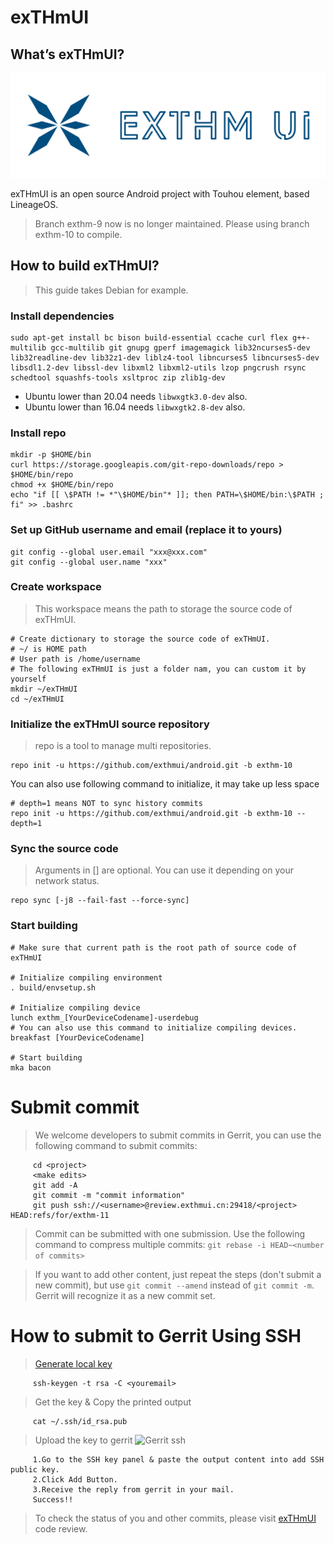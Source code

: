 # exTHmUI

## What’s exTHmUI?

![exthm logo](https://raw.githubusercontent.com/exthmui/android/exthm-10/logo.png)

exTHmUI is an open source Android project with Touhou element, based LineageOS. 

> Branch exthm-9 now is no longer maintained. Please using branch exthm-10 to compile.

## How to build exTHmUI?

> This guide takes Debian for example.

### Install dependencies

```shell
sudo apt-get install bc bison build-essential ccache curl flex g++-multilib gcc-multilib git gnupg gperf imagemagick lib32ncurses5-dev lib32readline-dev lib32z1-dev liblz4-tool libncurses5 libncurses5-dev libsdl1.2-dev libssl-dev libxml2 libxml2-utils lzop pngcrush rsync schedtool squashfs-tools xsltproc zip zlib1g-dev
```

- Ubuntu lower than 20.04 needs `libwxgtk3.0-dev` also.
- Ubuntu lower than 16.04 needs `libwxgtk2.8-dev` also.

### Install repo

```shell
mkdir -p $HOME/bin
curl https://storage.googleapis.com/git-repo-downloads/repo > $HOME/bin/repo
chmod +x $HOME/bin/repo
echo "if [[ \$PATH != *"\$HOME/bin"* ]]; then PATH=\$HOME/bin:\$PATH ; fi" >> .bashrc
```

### Set up GitHub username and email (replace it to yours)

```shell
git config --global user.email "xxx@xxx.com"
git config --global user.name "xxx"
```

### Create workspace

> This workspace means the path to storage the source code of exTHmUI.

```shell
# Create dictionary to storage the source code of exTHmUI.
# ~/ is HOME path
# User path is /home/username
# The following exTHmUI is just a folder nam, you can custom it by yourself
mkdir ~/exTHmUI
cd ~/exTHmUI
```

### Initialize the exTHmUI source repository

> repo is a tool to manage multi repositories.

```shell
repo init -u https://github.com/exthmui/android.git -b exthm-10
```

You can also use following command to initialize, it may take up less space

```shell
# depth=1 means NOT to sync history commits
repo init -u https://github.com/exthmui/android.git -b exthm-10 --depth=1
```

### Sync the source code

> Arguments in [] are optional. You can use it depending on your network status.

```shell
repo sync [-j8 --fail-fast --force-sync]
```

### Start building

```shell
# Make sure that current path is the root path of source code of exTHmUI

# Initialize compiling environment
. build/envsetup.sh

# Initialize compiling device
lunch exthm_[YourDeviceCodename]-userdebug
# You can also use this command to initialize compiling devices.
breakfast [YourDeviceCodename]

# Start building
mka bacon
```

# Submit commit
> We welcome developers to submit commits in Gerrit, you can use the following command to submit commits:
```
     cd <project>
     <make edits>
     git add -A
     git commit -m "commit information"
     git push ssh://<username>@review.exthmui.cn:29418/<project> HEAD:refs/for/exthm-11
```

> Commit can be submitted with one submission. Use the following command to compress multiple commits: `git rebase -i HEAD~<number of commits>`

> If you want to add other content, just repeat the steps (don't submit a new commit), but use `git commit --amend` instead of `git commit -m`. Gerrit will recognize it as a new commit set.

# How to submit to Gerrit Using SSH
> [Generate local key](https://docs.github.com/articles/generating-an-ssh-key/)
```
     ssh-keygen -t rsa -C <youremail>

```
> Get the key & Copy the printed output
```
     cat ~/.ssh/id_rsa.pub

```
>Upload the key to gerrit
![Gerrit ssh](https://img-blog.csdnimg.cn/20181106150940882.png?x-oss-process=image/watermark,type_ZmFuZ3poZW5naGVpdGk,shadow_10,text_aHR0cHM6Ly9ibG9nLmNzZG4ubmV0L3pob3Vsd18yNQ==,size_16,color_FFFFFF,t_70)
```
     1.Go to the SSH key panel & paste the output content into add SSH public key.
     2.Click Add Button.
     3.Receive the reply from gerrit in your mail.
     Success!!

```



> To check the status of you and other commits, please visit [exTHmUI](https://review.exthmui.cn) code review.
